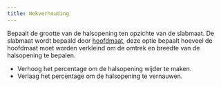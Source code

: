 ```yaml
---
title: Nekverhouding
---
```


Bepaalt de grootte van de halsopening ten opzichte van de slabmaat. De slabmaat wordt bepaald door [hoofdmaat](/docs/patterns/bob/options/headsize), deze optie bepaalt hoeveel de hoofdmaat moet worden verkleind om de omtrek en breedte van de halsopening te bepalen.

- Verhoog het percentage om de halsopening wijder te maken.
- Verlaag het percentage om de halsopening te vernauwen.




